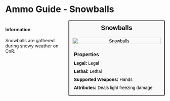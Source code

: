 # Ammo Guide - Snowballs

<div style="display: flex; align-items: flex-start; gap: 10px;">

  <div style="flex: 1; margin-right: 10px;">
  
  #### Information
  Snowballs are gathered during snowy weather on CnR.

  </div>

  <div style="width: 300px; border: 2px solid black; font-family: Arial, sans-serif; background-color: #f9f9f9; color: black;">
    <div style="background-color: #f9f9f9; padding: 10px; font-size: 20px; font-weight: bold; text-align: center;">Snowballs</div>
    <div style="text-align: center; padding: 10px;">
      <img src="image_url_here" alt="Snowballs" style="width: 100%; height: auto;">
    </div>
    <div style="padding: 10px;">
      <div style="background-color: #f9f9f9; padding: 5px; font-size: 16px; font-weight: bold;">Properties</div>
      <div style="padding: 5px;"><strong>Legal:</strong> Legal</div>
      <div style="padding: 5px;"><strong>Lethal:</strong> Lethal</div>
      <div style="padding: 5px;"><strong>Supported Weapons:</strong> Hands</div>
      <div style="padding: 5px;"><strong>Attributes:</strong> Deals light freezing damage</div>
    </div>
  </div>

</div>
